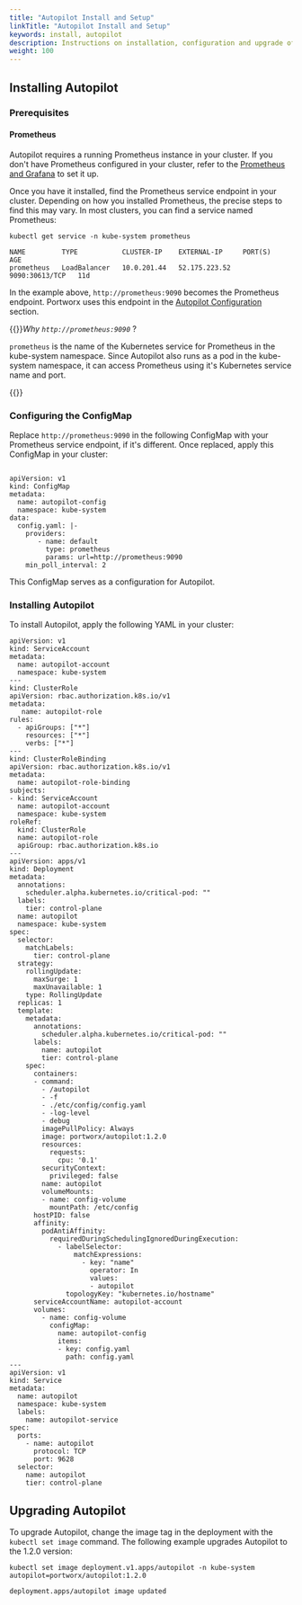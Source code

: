 ```yaml
---
title: "Autopilot Install and Setup"
linkTitle: "Autopilot Install and Setup"
keywords: install, autopilot
description: Instructions on installation, configuration and upgrade of Autopilot
weight: 100
---
```


## Installing Autopilot

### Prerequisites

#### Prometheus

Autopilot requires a running Prometheus instance in your cluster. If you don't have Prometheus configured in your cluster, refer to the [Prometheus and Grafana](/portworx-install-with-kubernetes/operate-and-maintain-on-kubernetes/monitoring/monitoring-px-prometheusandgrafana.1/) to set it up.

Once you have it installed, find the Prometheus service endpoint in your cluster. Depending on how you installed Prometheus, the precise steps to find this may vary. In most clusters, you can find a service named Prometheus:

```text
kubectl get service -n kube-system prometheus
```
```output
NAME         TYPE           CLUSTER-IP    EXTERNAL-IP     PORT(S)          AGE
prometheus   LoadBalancer   10.0.201.44   52.175.223.52   9090:30613/TCP   11d
```

In the example above, `http://prometheus:9090` becomes the Prometheus endpoint. Portworx uses this endpoint in the [Autopilot Configuration](/reference/crd/storage-cluster/#autopilot-configuration) section.


{{<info>}}*Why `http://prometheus:9090`* ?

`prometheus` is the name of the Kubernetes service for Prometheus in the kube-system namespace. Since Autopilot also runs as a pod in the kube-system namespace, it can access Prometheus using it's Kubernetes service name and port.

{{</info>}}

### Configuring the ConfigMap

Replace `http://prometheus:9090` in the following ConfigMap with your Prometheus service endpoint, if it's different. Once replaced, apply this ConfigMap in your cluster:

```text

apiVersion: v1
kind: ConfigMap
metadata:
  name: autopilot-config
  namespace: kube-system
data:
  config.yaml: |-
    providers:
       - name: default
         type: prometheus
         params: url=http://prometheus:9090
    min_poll_interval: 2
```

This ConfigMap serves as a configuration for Autopilot.

### Installing Autopilot

To install Autopilot, apply the following YAML in your cluster:

```text
apiVersion: v1
kind: ServiceAccount
metadata:
  name: autopilot-account
  namespace: kube-system
---
kind: ClusterRole
apiVersion: rbac.authorization.k8s.io/v1
metadata:
   name: autopilot-role
rules:
  - apiGroups: ["*"]
    resources: ["*"]
    verbs: ["*"]
---
kind: ClusterRoleBinding
apiVersion: rbac.authorization.k8s.io/v1
metadata:
  name: autopilot-role-binding
subjects:
- kind: ServiceAccount
  name: autopilot-account
  namespace: kube-system
roleRef:
  kind: ClusterRole
  name: autopilot-role
  apiGroup: rbac.authorization.k8s.io
---
apiVersion: apps/v1
kind: Deployment
metadata:
  annotations:
    scheduler.alpha.kubernetes.io/critical-pod: ""
  labels:
    tier: control-plane
  name: autopilot
  namespace: kube-system
spec:
  selector:
    matchLabels:
      tier: control-plane
  strategy:
    rollingUpdate:
      maxSurge: 1
      maxUnavailable: 1
    type: RollingUpdate
  replicas: 1
  template:
    metadata:
      annotations:
        scheduler.alpha.kubernetes.io/critical-pod: ""
      labels:
        name: autopilot
        tier: control-plane
    spec:
      containers:
      - command:
        - /autopilot
        - -f
        - ./etc/config/config.yaml
        - -log-level
        - debug
        imagePullPolicy: Always
        image: portworx/autopilot:1.2.0
        resources:
          requests:
            cpu: '0.1'
        securityContext:
          privileged: false
        name: autopilot
        volumeMounts:
        - name: config-volume
          mountPath: /etc/config
      hostPID: false
      affinity:
        podAntiAffinity:
          requiredDuringSchedulingIgnoredDuringExecution:
            - labelSelector:
                matchExpressions:
                  - key: "name"
                    operator: In
                    values:
                    - autopilot
              topologyKey: "kubernetes.io/hostname"
      serviceAccountName: autopilot-account
      volumes:
        - name: config-volume
          configMap:
            name: autopilot-config
            items:
            - key: config.yaml
              path: config.yaml
---
apiVersion: v1
kind: Service
metadata:
  name: autopilot
  namespace: kube-system
  labels:
    name: autopilot-service
spec:
  ports:
    - name: autopilot
      protocol: TCP
      port: 9628
  selector:
    name: autopilot
    tier: control-plane
```

## Upgrading Autopilot

To upgrade Autopilot, change the image tag in the deployment with the `kubectl set image` command. The following example upgrades Autopilot to the 1.2.0 version:

```text
kubectl set image deployment.v1.apps/autopilot -n kube-system autopilot=portworx/autopilot:1.2.0
```
```output
deployment.apps/autopilot image updated
```
